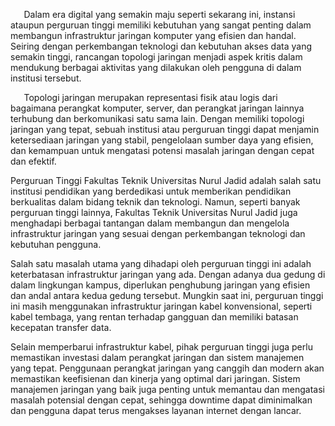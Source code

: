 
`	`Dalam era digital yang semakin maju seperti sekarang ini, instansi ataupun perguruan tinggi memiliki kebutuhan yang sangat penting dalam membangun infrastruktur jaringan komputer yang efisien dan handal. Seiring dengan perkembangan teknologi dan kebutuhan akses data yang semakin tinggi, rancangan topologi jaringan menjadi aspek kritis dalam mendukung berbagai aktivitas yang dilakukan oleh pengguna di dalam institusi tersebut.

`	`Topologi jaringan merupakan representasi fisik atau logis dari bagaimana perangkat komputer, server, dan perangkat jaringan lainnya terhubung dan berkomunikasi satu sama lain. Dengan memiliki topologi jaringan yang tepat, sebuah institusi atau perguruan tinggi dapat menjamin ketersediaan jaringan yang stabil, pengelolaan sumber daya yang efisien, dan kemampuan untuk mengatasi potensi masalah jaringan dengan cepat dan efektif.

Perguruan Tinggi Fakultas Teknik Universitas Nurul Jadid adalah salah satu institusi pendidikan yang berdedikasi untuk memberikan pendidikan berkualitas dalam bidang teknik dan teknologi. Namun, seperti banyak perguruan tinggi lainnya, Fakultas Teknik Universitas Nurul Jadid juga menghadapi berbagai tantangan dalam membangun dan mengelola infrastruktur jaringan yang sesuai dengan perkembangan teknologi dan kebutuhan pengguna.

Salah satu masalah utama yang dihadapi oleh perguruan tinggi ini adalah keterbatasan infrastruktur jaringan yang ada. Dengan adanya dua gedung di dalam lingkungan kampus, diperlukan penghubung jaringan yang efisien dan andal antara kedua gedung tersebut. Mungkin saat ini, perguruan tinggi ini masih menggunakan infrastruktur jaringan kabel konvensional, seperti kabel tembaga, yang rentan terhadap gangguan dan memiliki batasan kecepatan transfer data.

Selain memperbarui infrastruktur kabel, pihak perguruan tinggi juga perlu memastikan investasi dalam perangkat jaringan dan sistem manajemen yang tepat. Penggunaan perangkat jaringan yang canggih dan modern akan memastikan keefisienan dan kinerja yang optimal dari jaringan. Sistem manajemen jaringan yang baik juga penting untuk memantau dan mengatasi masalah potensial dengan cepat, sehingga downtime dapat diminimalkan dan pengguna dapat terus mengakses layanan internet dengan lancar.
